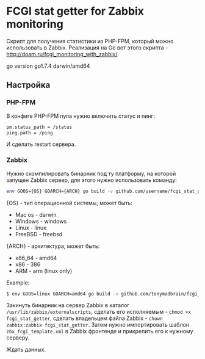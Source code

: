 # FCGI stat getter for Zabbix monitoring

Скрипт для получения статистики из PHP-FPM, который можно использовать в Zabbix. Реализация на Go вот этого скрипта - http://doam.ru/fcgi_monitoring_with_zabbix/.

go version go1.7.4 darwin/amd64

## Настройка
### PHP-FPM

В конфиге PHP-FPM пула нужно включить статус и пинг:

```Bash
pm.status_path = /status
ping.path = /ping
```

И сделать restart сервера.

### Zabbix

Нужно скомпилировать бинарник под ту платформу, на которой запущен Zabbix сервер, для этого нужно использовать команду:

````Bash
env GOOS={OS} GOARCH={ARCH} go build -v github.com/username/fcgi_stat_getter
````

{OS} - тип операционной системы, может быть:

* Mac os - darwin
* Windows - windows
* Linux - linux
* FreeBSD - freebsd

{ARCH} - архитектура, может быть:

* x86_64 - amd64
* x86 - 386
* ARM - arm  (linux only)

Example:
```Bash
$ env GOOS=linux GOARCH=amd64 go build -v github.com/tonymadbrain/fcgi_stat_getter
```

Закинуть бинарник на сервер Zabbix в каталог `/usr/lib/zabbix/externalscripts`, сделать его исполняемым - `chmod +x fcgi_stat_getter`, сделать владельцем файла Zabbix - `chown zabbix:zabbix fcgi_stat_getter`. Затем нужно импортировать шаблон `zbx_fcgi_template.xml` в Zabbix фронтенде и прикрепить его к нужному серверу.

Ждать данных.
